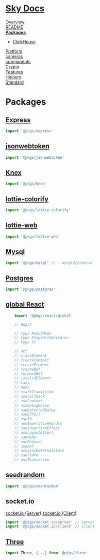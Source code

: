 <!--- This Packages was auto-generated using "npx sky readme" --> 

# [Sky Docs](../README.md)

[Overview](..%2Fdocs%2FOverview.md)   
[README](..%2F-examples%2Fcameras%2FSkyPerspectiveCamera%2FREADME.md)   
**[Packages](..%2F%40pkgs%2FPackages.md)**   
* [ClickHouse](..%2F%40pkgs%2Fclickhouse%2FClickHouse.md)
  
[Platform](..%2F%40platform%2FPlatform.md)   
[cameras](..%2Fcameras%2Fcameras.md)   
[components](..%2Fcomponents%2Fcomponents.md)   
[Crypto](..%2Fcrypto%2FCrypto.md)   
[Features](..%2Ffeatures%2FFeatures.md)   
[Helpers](..%2Fhelpers%2FHelpers.md)   
[Standard](..%2Fstandard%2FStandard.md)   

# Packages

## [Express](https://www.npmjs.com/package/express)

```typescript
import '@pkgs/express'

```

## [jsonwebtoken](https://www.npmjs.com/package/jsonwebtoken)

```typescript
import '@pkgs/jsonwebtoken'

```

## [Knex](https://www.npmjs.com/package/knex)

```typescript
import '@pkgs/knex'

```

## [lottie-colorify](https://www.npmjs.com/package/lottie-colorify)

```typescript
import '@pkgs/lottie-colorify'

```

## [lottie-web](https://www.npmjs.com/package/lottie-web)

```typescript
import '@pkgs/lottie-web'

```

## [Mysql](https://www.npmjs.com/package/mysql2)

```typescript
import '@pkgs/mysql' // - mysql2/promise

```

## [Postgres](https://www.npmjs.com/package/postgres)

```typescript
import '@pkgs/postgres'

```

## [global React](https://www.npmjs.com/package/react)

```typescript
    import '@pkgs/react/global'

    // React

    // type ReactNode
    // type PropsWithChildren
    // type FC

    // act
    // cloneElement
    // createContext
    // createElement
    // createRef
    // forwardRef
    // isValidElement
    // lazy
    // memo
    // startTransition
    // useCallback
    // useContext
    // useDebugValue
    // useDeferredValue
    // useEffect
    // useId
    // useImperativeHandle
    // useInsertionEffect
    // useLayoutEffect
    // useMemo
    // useReducer
    // useRef
    // useSyncExternalStore
    // useState
    // useTransition

```

## [seedrandom](https://www.npmjs.com/package/seedrandom)

```typescript
import '@pkgs/seedrandom'

```

## socket.io

[socket.io (Server)](https://www.npmjs.com/package/socket.io) [socket.io (Client)](https://www.npmjs.com/package/socket.io-client)

```typescript
import '@pkgs/socket.io/server' // server
import '@pkgs/socket.io/client' // client

```

## [Three](https://www.npmjs.com/package/three)

```typescript
import Three, {...} from '@pkgs/three'

```